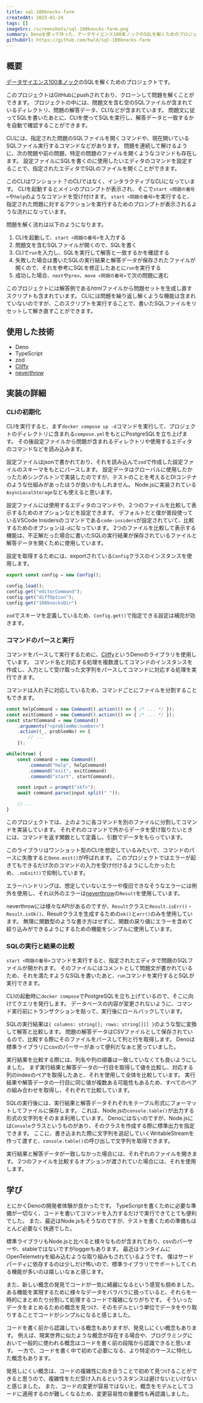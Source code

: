 ```yaml
---
title: sql-100knocks-farm
createdAt: 2025-01-24
tags: []
imageSrc: /screenshots/sql-100knocks-farm.png
summary: Denoを使って作った、データサイエンス100本ノックのSQLを解くためのプロジェクトです。
githubUrl: https://github.com/hwld/sql-100knocks-farm
---
```


## 概要

[データサイエンス100本ノック](https://github.com/The-Japan-DataScientist-Society/100knocks-preprocess)のSQLを解くためのプロジェクトです。

このプロジェクトはGitHubにpushされており、クローンして問題を解くことができます。
プロジェクトの中には、問題文を含む空のSQLファイルが含まれているディレクトリ、問題の解答データ、CLIなどが含まれています。
問題文に従ってSQLを書いたあとに、CLIを使ってSQLを実行し、解答データと一致するかを自動で確認することができます。

CLIには、指定された問題のSQLファイルを開くコマンドや、現在開いているSQLファイル実行するコマンドなどがあります。
問題を連続して解けるように、次の問題や前の問題、特定の問題のファイルを開くようなコマンドも存在します。
設定ファイルにSQLを書くのに使用したいエディタのコマンドを設定することで、指定されたエディタでSQLのファイルを開くことができます。

このCLIはワンショット？のCLIではなく、インタラクティブなCLIになっています。
CLIを起動するとメインのプロンプトが表示され、そこで`start <問題の番号>`や`help`のようなコマンドを受け付けます。
`start <問題の番号>`を実行すると、指定された問題に対するアクションを実行するためのプロンプトが表示されるような流れになっています。

問題を解く流れは以下のようになります。

1. CLIを起動して、`start <問題の番号>`を入力する
1. 問題文を含むSQLファイルが開くので、SQLを書く
1. CLIで`run`を入力し、SQLを実行して解答と一致するかを確認する
1. 失敗した場合は書いたSQLの実行結果と解答データが保存されたファイルが開くので、それを参考にSQLを修正したあとに`run`を実行する
1. 成功した場合、`next`や`prev`、`move <問題の番号>`で次の問題に進む

このプロジェクトには解答例であるhtmlファイルから問題セットを生成し直すスクリプトも含まれています。
CLIには問題を繰り返し解くような機能は含まれていないのですが、このスクリプトを実行することで、書いたSQLファイルをリセットして解き直すことができます。

## 使用した技術

- Deno
- TypeScript
- zod
- [Cliffy](https://cliffy.io/)
- [neverthrow](https://github.com/supermacro/neverthrow)

## 実装の詳細

### CLIの初期化

CLIを実行すると、まず`docker compose up -d`コマンドを実行して、プロジェクトのディレクトリに含まれる`compose.yml`をもとにPostgreSQLを立ち上げます。
その後設定ファイルから問題が含まれるディレクトリや使用するエディタのコマンドなどを読み込みます。

設定ファイルはjsonで書かれており、それを読み込んで`zod`で作成した設定ファイルのスキーマをもとにパースします。
設定データはグローバルに使用したかったためシングルトンで実装したのですが、テストのことを考えるとDIコンテナのような仕組みがあったほうが良いかもしれません。
Node.jsに実装されている`AsyncLocalStorage`なども使えると思います。

設定ファイルには使用するエディタのコマンドや、２つのファイルを比較して表示するためのオプションなどを設定できます。
デフォルトだと僕が普段使っているVSCode Insidersのコマンドである`code-insiders`が設定されていて、比較するためのオプションは`-d`になっています。
2つのファイルを比較して表示する機能は、不正解だった場合に書いたSQLの実行結果が保存されているファイルと解答データを開くために使用しています。

設定を取得するためには、exportされている`Config`クラスのインスタンスを使用します。

```ts
export const config = new Config();

config.load();
config.get("editorCommand");
config.get("diffOption");
config.get("100knocksDir")
```

`zod`でスキーマを定義しているため、`Config.get()`で指定できる設定は補完が効きます。

### コマンドのパースと実行

コマンドをパースして実行するために、[Cliffy](https://cliffy.io/)というDenoのライブラリを使用しています。
コマンド名と対応する処理を複数渡してコマンドのインスタンスを作成し、入力として受け取った文字列をパースしてコマンドに対応する処理を実行できます。

コマンドは入れ子に対応しているため、コマンドごとにファイルを分割することもできます。

```ts
const helpCommand = new Command().action(() => { /* ... */ });
const exitCommand = new Command().action(() => { /* ... */ });
const startCommand = new Command()
    .arguments("<problemNo:number>")
    .action((_, problemNo) => {
        // ...
    });

while(true) {
    const command = new Command()
        .command("help", helpCommand)
        .command("exit", exitCommand)
        .command("start", startCommand);

    const input = prompt("skf>");
    await command.parse(input.split(" "));

    // ...
}
```

このプロジェクトでは、上のように各コマンドを別のファイルに分割してコマンドを実装しています。
それぞれのコマンドで外からデータを受け取りたいときには、コマンドを返す関数として定義し、引数でデータをもらっています。

このライブラリはワンショット型のCLIを想定しているみたいで、コマンドのパースに失敗すると`Deno.exit()`が呼ばれます。
このプロジェクトではエラーが起きてもできるだけ次のコマンドの入力を受け付けるようにしたかったため、`.noExit()`で抑制しています。

エラーハンドリングは、想定していないエラーや復旧できなそうなエラーには例外を使用し、それ以外のエラーは[neverthrow](https://github.com/supermacro/neverthrow)の`Result`を使用しています。

neverthrowには様々なAPIがあるのですが、`Result`クラスと`Result.isErr()`・`Result.isOk()`、Resultクラスを生成するための`ok()`と`err()`のみを使用しています。
無理に関数型のような書き方はせずに、関数の戻り値にエラーを含めて絞り込みができるようにするための機能をシンプルに使用しています。

### SQLの実行と結果の比較

`start <問題の番号>`コマンドを実行すると、指定されたエディタで問題のSQLファイルが開かれます。
そのファイルにはコメントとして問題文が書かれているため、それを満たすようなSQLを書いたあと、`run`コマンドを実行するとSQLが実行できます。

CLIの起動時に`docker compose`でPostgreSQLを立ち上げているので、そこに向けてクエリを発行します。
データベースの内容が変更されないように、コマンド実行前にトランザクションを貼って、実行後にロールバックしています。

SQLの実行結果は`{ columns: string[]; rows: string[][] }`のような型に変換して解答と比較します。
問題の解答データはCSVファイルとして保存されているので、比較する際にそのファイルをパースして列と行を取得します。
Denoは標準ライブラリにcsvのパーサーがあって便利だなぁと思っていました。

実行結果を比較する際には、列名や列の順番は一致していなくても良いようにしました。
まず実行結果と解答データの一行目を取得して値を比較し、対応する列のindexのペアを取得したあと、それを使用して全体を比較しています。
実行結果や解答データの一行目に同じ値が複数ある可能性もあるため、すべてのペアの組み合わせを取得し、それぞれで比較しています。

SQLの実行後には、実行結果と解答データそれぞれをテーブル形式にフォーマットしてファイルに保存します。
これは、Node.jsの`console.table()`が出力する形式の文字列をそのまま利用しています。
Denoにはないのですが、Node.jsには`Console`クラスというものがあり、そのクラスを作成する際に標準出力を指定できます。
ここに、書き込まれた際に文字列を追記していくWritableStreamを作って渡すと、`console.table()`の呼び出しで文字列を取得できます。

実行結果と解答データが一致しなかった場合には、それぞれのファイルを開きます。
2つのファイルを比較するオプションが渡されていた場合には、それを使用します。

## 学び

とにかくDenoの開発者体験が良かったです。
TypeScriptを書くために必要な準備が一切なく、コードを書いてコマンドを入力するだけで実行できてとても便利でした。
また、最近はNode.jsもそうなのですが、テストを書くための準備もほとんど必要なく快適でした。

標準ライブラリもNode.jsと比べると様々なものが含まれており、csvのパーサーや、stableではないですがloggerもあります。
最近はランタイムにOpenTelemetryを組み込むような取り組みもされているようです。
僕はサードパーティに依存するのは少しだけ怖いので、標準ライブラリでサポートしてくれる機能が多いのは嬉しいなぁと感じます。

また、新しい概念の発見でコードが一気に綺麗になるという感覚も掴めました。
ある機能を実現するために様々なデータをバラバラに扱っていると、それらを一時的にまとめたり分割して処理するコードで複雑になりがちです。
そういったデータをまとめるための概念を見つけ、そのモデルという単位でデータをやり取りすることでコードがシンプルになると感じました。

コードを書く前から認識している概念もありますが、発見しにくい概念もあります。
例えば、現実世界に似たような概念が存在する場合や、プログラミングにおいて一般的に使われる概念はコードを書く前の段階から認識できると思います。
一方で、コードを書く中で初めて必要になる、より特定のケースに特化した概念もあります。

発見しにくい概念は、コードの複雑性に向き合うことで初めて見つけることができると思うので、複雑性をただ受け入れるというスタンスは避けないといけないと感じました。
また、コードの変更が容易ではないと、概念をモデルとしてコードに適用するのが難しくなるため、変更容易性の重要性も再認識しました。

